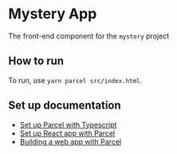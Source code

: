 # Mystery App
The front-end component for the `mystery` project

## How to run
To run, use `yarn parcel src/index.html`. 

## Set up documentation
- [Set up Parcel with Typescript](https://parceljs.org/languages/typescript/)
- [Set up React app with Parcel](https://parceljs.org/recipes/react/)
- [Building a web app with Parcel](https://parceljs.org/getting-started/webapp/)